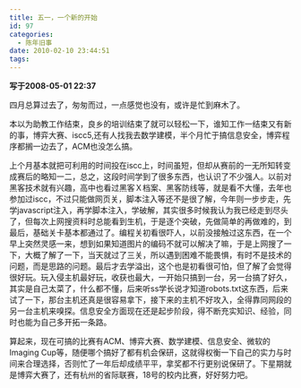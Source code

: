 ```yaml
---
title: 五一，一个新的开始
id: 97
categories:
  - 陈年旧事
date: 2010-02-10 23:44:51
tags:
---
```


**写于2008-05-01 22:37**

四月总算过去了，匆匆而过，一点感觉也没有，或许是忙到麻木了。

本以为助教工作结束，良乡的培训结束了就可以轻松一下，谁知工作一结束又有新的事，博弈大赛、iscc5,还有人找我去数学建模，半个月忙于搞信息安全，博弈程序都搁一边去了，ACM也没怎么搞。

<!--more-->

上个月基本就把可利用的时间投在iscc上，时间虽短，但却从赛前的一无所知转变成赛后的略知一二，总之，这段时间学到了很多东西，也认识了不少强人。以前对黑客技术就有兴趣，高中也看过黑客Ｘ档案、黑客防线等，就是看不大懂，去年也参加过iscc，不过只能做网页关，脚本注入等还不是很了解，今年则一步步走，先学javascript注入，再学脚本注入，学破解，其实很多时候我认为我已经走到尽头了，但每次上网搜资料时总能看到生机，于是逐个突破，先做简单的再做难的，到最后，基础关卡基本都通过了。编程关初看很吓人，以前没接触过这东西，在一个早上突然灵感一来，想到如果知道图片的编码不就可以解决了嘛，于是上网搜了一下，大概了解了一下，当天就过了三关，所以遇到困难不能畏惧，有时不是技术的问题，而是思路的问题。最后才去学溢出，这个也是初看很可怕，但了解了会觉得很好玩。玩入侵主机最好玩，收获也最大，一开始只搞到一台，另一台搞了好久，其实是自己太菜了，什么都不懂，后来听ss学长说才知道robots.txt这东西，后来试了一下，那台主机还真是很容易拿下，接下来的主机不好攻入，全得靠同网段的另一台主机来嗅探。信息安全方面现在还是起步阶段，得不断充实知识、经验，同时也能为自己多开拓一条路。

算起来，现在可搞的比赛有ACM、博弈大赛、数学建模、信息安全、微软的Imaging Cup等，随便哪个搞好了都有机会保研，这就得权衡一下自己的实力与时间来合理选择，否则忙了一年后却成绩平平，拿奖都不行更别说保研了。下星期就是博弈大赛了，还有杭州的省际联赛，18号的校内比赛，好好努力吧。
